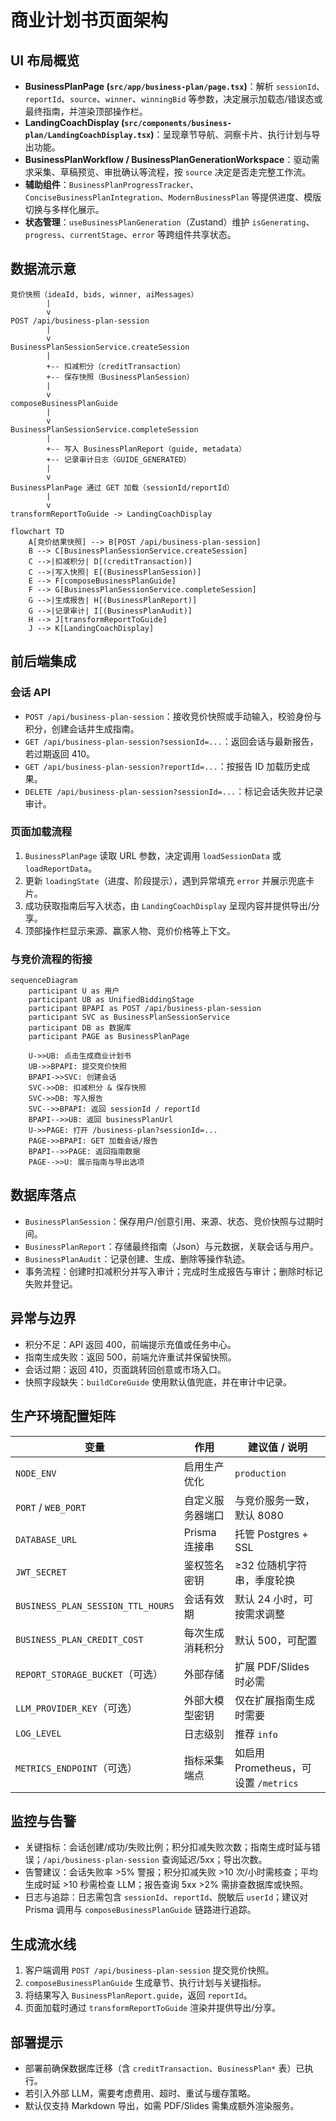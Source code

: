 # 商业计划书页面架构

## UI 布局概览
- **BusinessPlanPage (`src/app/business-plan/page.tsx`)**：解析 `sessionId`、`reportId`、`source`、`winner`、`winningBid` 等参数，决定展示加载态/错误态或最终指南，并渲染顶部操作栏。
- **LandingCoachDisplay (`src/components/business-plan/LandingCoachDisplay.tsx`)**：呈现章节导航、洞察卡片、执行计划与导出功能。
- **BusinessPlanWorkflow / BusinessPlanGenerationWorkspace**：驱动需求采集、草稿预览、审批确认等流程，按 `source` 决定是否走完整工作流。
- **辅助组件**：`BusinessPlanProgressTracker`、`ConciseBusinessPlanIntegration`、`ModernBusinessPlan` 等提供进度、模版切换与多样化展示。
- **状态管理**：`useBusinessPlanGeneration`（Zustand）维护 `isGenerating`、`progress`、`currentStage`、`error` 等跨组件共享状态。

## 数据流示意
```
竞价快照（ideaId, bids, winner, aiMessages）
        |
        v
POST /api/business-plan-session
        |
        v
BusinessPlanSessionService.createSession
        |
        +-- 扣减积分（creditTransaction）
        +-- 保存快照（BusinessPlanSession）
        |
        v
composeBusinessPlanGuide
        |
        v
BusinessPlanSessionService.completeSession
        |
        +-- 写入 BusinessPlanReport（guide, metadata）
        +-- 记录审计日志（GUIDE_GENERATED）
        |
        v
BusinessPlanPage 通过 GET 加载（sessionId/reportId）
        |
        v
transformReportToGuide -> LandingCoachDisplay
```

```mermaid
flowchart TD
    A[竞价结果快照] --> B[POST /api/business-plan-session]
    B --> C[BusinessPlanSessionService.createSession]
    C -->|扣减积分| D[(creditTransaction)]
    C -->|写入快照| E[(BusinessPlanSession)]
    E --> F[composeBusinessPlanGuide]
    F --> G[BusinessPlanSessionService.completeSession]
    G -->|生成报告| H[(BusinessPlanReport)]
    G -->|记录审计| I[(BusinessPlanAudit)]
    H --> J[transformReportToGuide]
    J --> K[LandingCoachDisplay]
```

## 前后端集成

### 会话 API
- `POST /api/business-plan-session`：接收竞价快照或手动输入，校验身份与积分，创建会话并生成指南。
- `GET /api/business-plan-session?sessionId=...`：返回会话与最新报告，若过期返回 410。
- `GET /api/business-plan-session?reportId=...`：按报告 ID 加载历史成果。
- `DELETE /api/business-plan-session?sessionId=...`：标记会话失败并记录审计。

### 页面加载流程
1. `BusinessPlanPage` 读取 URL 参数，决定调用 `loadSessionData` 或 `loadReportData`。
2. 更新 `loadingState`（进度、阶段提示），遇到异常填充 `error` 并展示兜底卡片。
3. 成功获取指南后写入状态，由 `LandingCoachDisplay` 呈现内容并提供导出/分享。
4. 顶部操作栏显示来源、赢家人物、竞价价格等上下文。

### 与竞价流程的衔接
```mermaid
sequenceDiagram
    participant U as 用户
    participant UB as UnifiedBiddingStage
    participant BPAPI as POST /api/business-plan-session
    participant SVC as BusinessPlanSessionService
    participant DB as 数据库
    participant PAGE as BusinessPlanPage

    U->>UB: 点击生成商业计划书
    UB->>BPAPI: 提交竞价快照
    BPAPI->>SVC: 创建会话
    SVC->>DB: 扣减积分 & 保存快照
    SVC->>DB: 写入报告
    SVC-->>BPAPI: 返回 sessionId / reportId
    BPAPI-->>UB: 返回 businessPlanUrl
    U->>PAGE: 打开 /business-plan?sessionId=...
    PAGE->>BPAPI: GET 加载会话/报告
    BPAPI-->>PAGE: 返回指南数据
    PAGE-->>U: 展示指南与导出选项
```

## 数据库落点
- `BusinessPlanSession`：保存用户/创意引用、来源、状态、竞价快照与过期时间。
- `BusinessPlanReport`：存储最终指南（Json）与元数据，关联会话与用户。
- `BusinessPlanAudit`：记录创建、生成、删除等操作轨迹。
- 事务流程：创建时扣减积分并写入审计；完成时生成报告与审计；删除时标记失败并登记。

## 异常与边界
- 积分不足：API 返回 400，前端提示充值或任务中心。
- 指南生成失败：返回 500，前端允许重试并保留快照。
- 会话过期：返回 410，页面跳转回创意或市场入口。
- 快照字段缺失：`buildCoreGuide` 使用默认值兜底，并在审计中记录。

## 生产环境配置矩阵
| 变量 | 作用 | 建议值 / 说明 |
|------|------|----------------|
| `NODE_ENV` | 启用生产优化 | `production` |
| `PORT` / `WEB_PORT` | 自定义服务器端口 | 与竞价服务一致，默认 8080 |
| `DATABASE_URL` | Prisma 连接串 | 托管 Postgres + SSL |
| `JWT_SECRET` | 鉴权签名密钥 | ≥32 位随机字符串，季度轮换 |
| `BUSINESS_PLAN_SESSION_TTL_HOURS` | 会话有效期 | 默认 24 小时，可按需求调整 |
| `BUSINESS_PLAN_CREDIT_COST` | 每次生成消耗积分 | 默认 500，可配置 |
| `REPORT_STORAGE_BUCKET`（可选） | 外部存储 | 扩展 PDF/Slides 时必需 |
| `LLM_PROVIDER_KEY`（可选） | 外部大模型密钥 | 仅在扩展指南生成时需要 |
| `LOG_LEVEL` | 日志级别 | 推荐 `info` |
| `METRICS_ENDPOINT`（可选） | 指标采集端点 | 如启用 Prometheus，可设置 `/metrics` |

## 监控与告警
- 关键指标：会话创建/成功/失败比例；积分扣减失败次数；指南生成时延与错误；`/api/business-plan-session` 查询延迟/5xx；导出次数。
- 告警建议：会话失败率 >5% 警报；积分扣减失败 >10 次/小时需核查；平均生成时延 >10 秒需检查 LLM；报告查询 5xx >2% 需排查数据库或快照。
- 日志与追踪：日志需包含 `sessionId`、`reportId`、脱敏后 `userId`；建议对 Prisma 调用与 `composeBusinessPlanGuide` 链路进行追踪。

## 生成流水线
1. 客户端调用 `POST /api/business-plan-session` 提交竞价快照。
2. `composeBusinessPlanGuide` 生成章节、执行计划与关键指标。
3. 将结果写入 `BusinessPlanReport.guide`，返回 `reportId`。
4. 页面加载时通过 `transformReportToGuide` 渲染并提供导出/分享。

## 部署提示
- 部署前确保数据库迁移（含 `creditTransaction`、`BusinessPlan*` 表）已执行。
- 若引入外部 LLM，需要考虑费用、超时、重试与缓存策略。
- 默认仅支持 Markdown 导出，如需 PDF/Slides 需集成额外渲染服务。